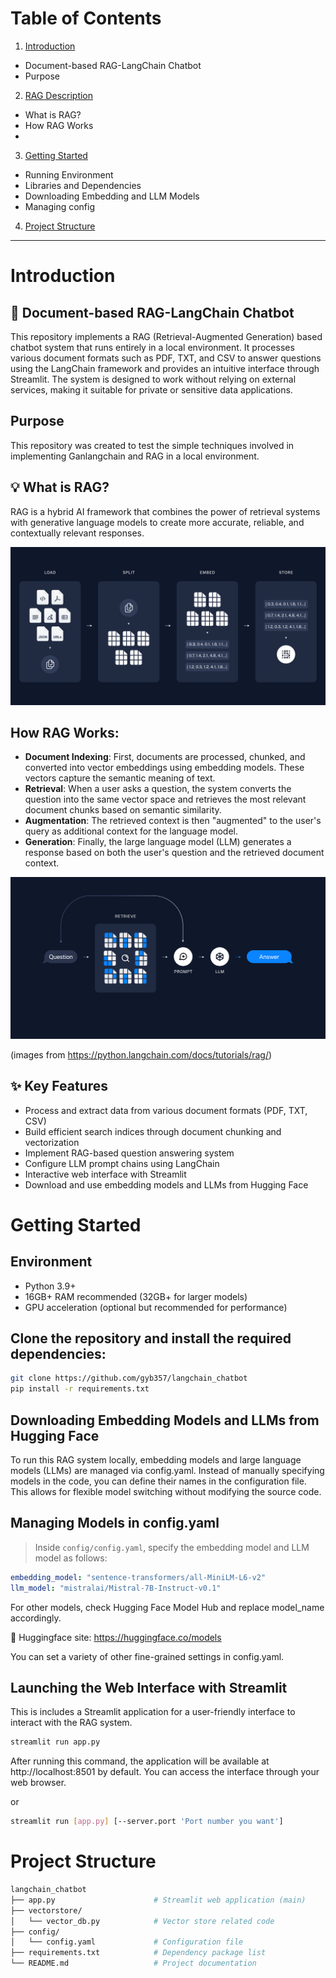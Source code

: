 # Table of Contents
1. [Introduction](#1-Introduction)
 - Document-based RAG-LangChain Chatbot
 - Purpose

2. [RAG Description](#2-RAG-Description)
 - What is RAG?
 - How RAG Works
 - 

3. [Getting Started](#3-Getting-Started)
 - Running Environment
 - Libraries and Dependencies
 - Downloading Embedding and LLM Models
 - Managing config

4. [Project Structure](#3-Project-Structure)

*****


















# Introduction

## 📑 Document-based RAG-LangChain Chatbot
This repository implements a RAG (Retrieval-Augmented Generation) based chatbot system that runs entirely in a local environment. It processes various document formats such as PDF, TXT, and CSV to answer questions using the LangChain framework and provides an intuitive interface through Streamlit. The system is designed to work without relying on external services, making it suitable for private or sensitive data applications.

## Purpose
This repository was created to test the simple techniques involved in implementing Ganlangchain and RAG in a local environment.




## 💡 What is RAG?
RAG is a hybrid AI framework that combines the power of retrieval systems with generative language models to create more accurate, reliable, and contextually relevant responses.

![rag_image_0](images/rag_image_0.png)

## How RAG Works:
 - **Document Indexing**: First, documents are processed, chunked, and converted into vector embeddings using embedding models. These vectors capture the semantic meaning of text.
 - **Retrieval**: When a user asks a question, the system converts the question into the same vector space and retrieves the most relevant document chunks based on semantic similarity.
 - **Augmentation**: The retrieved context is then "augmented" to the user's query as additional context for the language model.
 - **Generation**: Finally, the large language model (LLM) generates a response based on both the user's question and the retrieved document context.

![rag_image_1](images/rag_image_1.png)

(images from https://python.langchain.com/docs/tutorials/rag/)




## ✨ Key Features
 - Process and extract data from various document formats (PDF, TXT, CSV)
 - Build efficient search indices through document chunking and vectorization
 - Implement RAG-based question answering system
 - Configure LLM prompt chains using LangChain
 - Interactive web interface with Streamlit
 - Download and use embedding models and LLMs from Hugging Face




# Getting Started

## Environment
 - Python 3.9+
 - 16GB+ RAM recommended (32GB+ for larger models)
 - GPU acceleration (optional but recommended for performance)




## Clone the repository and install the required dependencies:
```bash
git clone https://github.com/gyb357/langchain_chatbot
pip install -r requirements.txt
```




## Downloading Embedding Models and LLMs from Hugging Face
To run this RAG system locally, embedding models and large language models (LLMs) are managed via config.yaml. Instead of manually specifying models in the code, you can define their names in the configuration file. This allows for flexible model switching without modifying the source code.




## Managing Models in config.yaml
 > Inside ```config/config.yaml```, specify the embedding model and LLM model as follows:
```yaml
embedding_model: "sentence-transformers/all-MiniLM-L6-v2"
llm_model: "mistralai/Mistral-7B-Instruct-v0.1"
```

For other models, check Hugging Face Model Hub and replace model_name accordingly.

🤗 Huggingface site: https://huggingface.co/models

You can set a variety of other fine-grained settings in config.yaml.




## Launching the Web Interface with Streamlit
This is includes a Streamlit application for a user-friendly interface to interact with the RAG system.

```bash
streamlit run app.py
```

After running this command, the application will be available at http://localhost:8501 by default. You can access the interface through your web browser.

or

```bash
streamlit run [app.py] [--server.port 'Port number you want']
```




# Project Structure

```bash
langchain_chatbot
├── app.py                      # Streamlit web application (main)
├── vectorstore/
│   └── vector_db.py            # Vector store related code
├── config/
│   └── config.yaml             # Configuration file
├── requirements.txt            # Dependency package list
└── README.md                   # Project documentation
```



